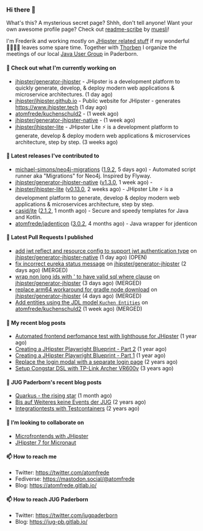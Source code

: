### Hi there 👋

What's this? A mysterious secret page? Shhh, don't tell anyone!
Want your own awesome profile page? Check out [readme-scribe](https://github.com/muesli/readme-scribe) by [muesli](https://github.com/muesli)!

I'm Frederik and working mostly on [JHipster related stuff](https://github.com/jhipster/) if my wonderful 👨‍👩‍👧‍👦 leaves some spare time.
Together with [Thorben](https://github.com/thjanssen) I organize the meetings of our local [Java User Group](https://github.com/jugpaderborn) in Paderborn.

#### 👷 Check out what I'm currently working on

- [jhipster/generator-jhipster](https://github.com/jhipster/generator-jhipster) - JHipster is a development platform to quickly generate, develop, &amp; deploy modern web applications &amp; microservice architectures. (1 day ago)
- [jhipster/jhipster.github.io](https://github.com/jhipster/jhipster.github.io) - Public website for JHipster - generates https://www.jhipster.tech (1 day ago)
- [atomfrede/kuchenschuld2](https://github.com/atomfrede/kuchenschuld2) -  (1 week ago)
- [jhipster/generator-jhipster-native](https://github.com/jhipster/generator-jhipster-native) -  (1 week ago)
- [jhipster/jhipster-lite](https://github.com/jhipster/jhipster-lite) - JHipster Lite ⚡ is a development platform to generate, develop &amp; deploy modern web applications &amp; microservices architecture, step by step. (3 weeks ago)

#### 🔭 Latest releases I've contributed to

- [michael-simons/neo4j-migrations](https://github.com/michael-simons/neo4j-migrations) ([1.9.2](https://github.com/michael-simons/neo4j-migrations/releases/tag/1.9.2), 5 days ago) - Automated script runner aka &#34;Migrations&#34; for Neo4j. Inspired by Flyway.
- [jhipster/generator-jhipster-native](https://github.com/jhipster/generator-jhipster-native) ([v1.3.0](https://github.com/jhipster/generator-jhipster-native/releases/tag/v1.3.0), 1 week ago) - 
- [jhipster/jhipster-lite](https://github.com/jhipster/jhipster-lite) ([v0.13.0](https://github.com/jhipster/jhipster-lite/releases/tag/v0.13.0), 2 weeks ago) - JHipster Lite ⚡ is a development platform to generate, develop &amp; deploy modern web applications &amp; microservices architecture, step by step.
- [casid/jte](https://github.com/casid/jte) ([2.1.2](https://github.com/casid/jte/releases/tag/2.1.2), 1 month ago) - Secure and speedy templates for Java and Kotlin.
- [atomfrede/jadenticon](https://github.com/atomfrede/jadenticon) ([3.0.2](https://github.com/atomfrede/jadenticon/releases/tag/3.0.2), 4 months ago) - Java wrapper for jdenticon

#### 🔨 Latest Pull Requests I published

- [add jwt reflect and resource config to support jwt authentication type](https://github.com/jhipster/generator-jhipster-native/pull/59) on [jhipster/generator-jhipster-native](https://github.com/jhipster/generator-jhipster-native) (1 day ago) (OPEN)
- [fix incorrect eureka status message](https://github.com/jhipster/generator-jhipster/pull/19465) on [jhipster/generator-jhipster](https://github.com/jhipster/generator-jhipster) (2 days ago) (MERGED)
- [wrap non long ids with &#39; to have valid sql where clause](https://github.com/jhipster/generator-jhipster/pull/19463) on [jhipster/generator-jhipster](https://github.com/jhipster/generator-jhipster) (3 days ago) (MERGED)
- [replace arm64 workaround for gradle node download](https://github.com/jhipster/generator-jhipster/pull/19452) on [jhipster/generator-jhipster](https://github.com/jhipster/generator-jhipster) (4 days ago) (MERGED)
- [Add entities using the JDL model `Kuchen Entities`](https://github.com/atomfrede/kuchenschuld2/pull/1) on [atomfrede/kuchenschuld2](https://github.com/atomfrede/kuchenschuld2) (1 week ago) (MERGED)

#### 📜 My recent blog posts

- [Automated frontend perfomance test with lighthouse for JHipster](https://atomfrede.gitlab.io/2021/04/automated-frontend-perfomance-test-with-lighthouse-for-jhipster/) (1 year ago)
- [Creating a JHipster Playwright Blueprint - Part 2](https://atomfrede.gitlab.io/2021/03/creating-a-jhipster-playwright-blueprint-part-2/) (1 year ago)
- [Creating a JHipster Playwright Blueprint - Part 1](https://atomfrede.gitlab.io/2021/03/creating-a-jhipster-playwright-blueprint-part-1/) (1 year ago)
- [Replace the login modal with a separate login page](https://atomfrede.gitlab.io/2019/11/replace-the-login-modal-with-a-separate-login-page/) (2 years ago)
- [Setup Congstar DSL with TP-Link Archer VR600v](https://atomfrede.gitlab.io/2019/08/setup-congstar-dsl-with-tp-link-archer-vr600v/) (3 years ago)

#### 📜 JUG Paderborn's recent blog posts

- [Quarkus - the rising star](https://jug-pb.gitlab.io/blog/2022/quarkus-rising-star.html) (1 month ago)
- [Bis auf Weiteres keine Events der JUG](https://jug-pb.gitlab.io/blog/2020/covid-19.html) (2 years ago)
- [Integrationtests with Testcontainers](https://jug-pb.gitlab.io/blog/2020/integrationtests-with-testcontainers.html) (2 years ago)

#### 👯 I’m looking to collaborate on

- [Microfrontends with JHipster](https://github.com/jhipster/generator-jhipster/issues/10189)
- [JHipster 7 for Micronaut](https://github.com/jhipster/generator-jhipster-micronaut/issues/250)

#### 📫 How to reach me

- Twitter: https://twitter.com/atomfrede
- Fediverse: https://mastodon.social/@atomfrede
- Blog: https://atomfrede.gitlab.io/

#### 📫 How to reach JUG Paderborn

- Twitter: https://twitter.com/jugpaderborn
- Blog: https://jug-pb.gitlab.io/
